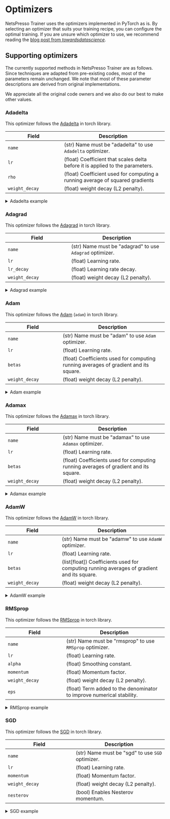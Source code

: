 # Optimizers

NetsPresso Trainer uses the optimizers implemented in PyTorch as is. By selecting an optimizer that suits your training recipe, you can configure the optimal training. If you are unsure which optimizer to use, we recommend reading the [blog post from *towardsdatascience*](https://towardsdatascience.com/7-tips-to-choose-the-best-optimizer-47bb9c1219e).

## Supporting optimizers

The currently supported methods in NetsPresso Trainer are as follows. Since techniques are adapted from pre-existing codes, most of the parameters remain unchanged. We note that most of these parameter descriptions are derived from original implementations.

We appreciate all the original code owners and we also do our best to make other values.

### Adadelta

This optimizer follows the [Adadelta](https://pytorch.org/docs/stable/generated/torch.optim.Adadelta.html) in torch library.

| Field <img width=200/> | Description |
|---|---|
| `name` | (str) Name must be "adadelta" to use `Adadelta` optimizer. |
| `lr` | (float) Coefficient that scales delta before it is applied to the parameters. |
| `rho` | (float) Coefficient used for computing a running average of squared gradients |
| `weight_decay` | (float) weight decay (L2 penalty). |

<details>
  <summary>Adadelta example</summary>
  ```yaml
  training:
    optimizer:
      name: adadelta
      lr: 1.0
      rho: 0.9
      weight_decay: 0.
  ```
</details>

### Adagrad

This optimizer follows the [Adagrad](https://pytorch.org/docs/stable/generated/torch.optim.Adagrad.html) in torch library.

| Field <img width=200/> | Description |
|---|---|
| `name` | (str) Name must be "adagrad" to use `Adagrad` optimizer. |
| `lr` | (float) Learning rate. |
| `lr_decay` | (float) Learning rate decay. |
| `weight_decay` | (float) weight decay (L2 penalty). |

<details>
  <summary>Adagrad example</summary>
```yaml
training:
  optimizer:
    name: adagrad
    lr: 1e-2
    lr_decay: 0.
    weight_decay: 0.
```
</details>

### Adam

This optimizer follows the [Adam](https://pytorch.org/docs/stable/generated/torch.optim.Adam.html) (`adam`) in torch library.

| Field <img width=200/> | Description |
|---|---|
| `name` | (str) Name must be "adam" to use `Adam` optimizer. |
| `lr` | (float) Learning rate. |
| `betas` | (float) Coefficients used for computing running averages of gradient and its square. |
| `weight_decay` | (float) weight decay (L2 penalty). |

<details>
  <summary>Adam example</summary>
```yaml
training:
  optimizer:
    name: adam
    lr: 1e-3
    betas: [0.9, 0.999]
    weight_decay: 0.
```
</details>

### Adamax

This optimizer follows the [Adamax](https://pytorch.org/docs/stable/generated/torch.optim.Adamax.html) in torch library.

| Field <img width=200/> | Description |
|---|---|
| `name` | (str) Name must be "adamax" to use `Adamax` optimizer. |
| `lr` | (float) Learning rate. |
| `betas` | (float) Coefficients used for computing running averages of gradient and its square. |
| `weight_decay` | (float) weight decay (L2 penalty). |

<details>
  <summary>Adamax example</summary>
```yaml
training:
  optimizer:
    name: adamax
    lr: 2e-3
    betas: [0.9, 0.999]
    weight_decay: 0.
```
</details>

### AdamW

This optimizer follows the [AdamW](https://pytorch.org/docs/stable/generated/torch.optim.AdamW.html) in torch library.

| Field <img width=200/> | Description |
|---|---|
| `name` | (str) Name must be "adamw" to use `AdamW` optimizer. |
| `lr` | (float) Learning rate. |
| `betas` | (list[float]) Coefficients used for computing running averages of gradient and its square. |
| `weight_decay` | (float) weight decay (L2 penalty). |

<details>
  <summary>AdamW example</summary>
```yaml
training:
  optimizer:
    name: adamw
    lr: 1e-3
    betas: [0.9, 0.999]
    weight_decay: 0.
```
</details>

### RMSprop

This optimizer follows the [RMSprop](https://pytorch.org/docs/stable/generated/torch.optim.RMSprop.html) in torch library.

| Field <img width=200/> | Description |
|---|---|
| `name` | (str) Name must be "rmsprop" to use `RMSprop` optimizer. |
| `lr` | (float) Learning rate. |
| `alpha` | (float) Smoothing constant. |
| `momentum` | (float) Momentum factor. |
| `weight_decay` | (float) weight decay (L2 penalty). |
| `eps` | (float) Term added to the denominator to improve numerical stability. |

<details>
  <summary>RMSprop example</summary>
```yaml
training:
  optimizer:
    name: rmsprop
    lr: 1e-2
    alpha: 0.99
    momentum: 0.
    weight_decay: 0.
    eps: 1e-8
```
</details>

### SGD

This optimizer follows the [SGD](https://pytorch.org/docs/stable/generated/torch.optim.SGD.html) in torch library.

| Field <img width=200/> | Description |
|---|---|
| `name` | (str) Name must be "sgd" to use `SGD` optimizer. |
| `lr` | (float) Learning rate. |
| `momentum` | (float) Momentum factor. |
| `weight_decay` | (float) weight decay (L2 penalty). |
| `nesterov` | (bool) Enables Nesterov momentum. |

<details>
  <summary>SGD example</summary>
```yaml
training:
  optimizer:
    name: sgd
    lr: 1e-2
    momentum: 0.
    weight_decay: 0.
    nesterov: false
```
</details>
